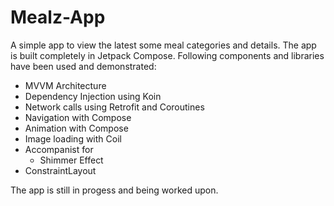 # Mealz-App

A simple app to view the latest some meal categories and details. The app is built completely in Jetpack Compose. Following components and libraries have been used and demonstrated:

- MVVM Architecture
- Dependency Injection using Koin
- Network calls using Retrofit and Coroutines
- Navigation with Compose
- Animation with Compose
- Image loading with Coil
- Accompanist for
    - Shimmer Effect
- ConstraintLayout

The app is still in progess and being worked upon.
